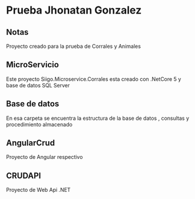 # Prueba Jhonatan Gonzalez

## Notas

Proyecto creado para la prueba de Corrales y Animales 


## MicroServicio

Este proyecto Siigo.Microservice.Corrales esta creado con .NetCore 5 y base de datos SQL Server

## Base de datos

En esa  carpeta se encuentra  la estructura de la base de datos , consultas y procedimiento almacenado


## AngularCrud

Proyecto de Angular respectivo

## CRUDAPI

Proyecto de Web Api .NET
